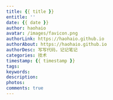 ```yaml
---
title: {{ title }}
entitle: ''
date: {{ date }}
author: haohaio
avatar: /images/favicon.png
authorLink: https://haohaio.github.io
authorAbout: https://haohaio.github.io
authorDesc: 写写代码，记记笔记
categories: 技术
timestamp: {{ timestamp }}
tags: 
keywords: 
description: 
photos: 
comments: true
---
```

